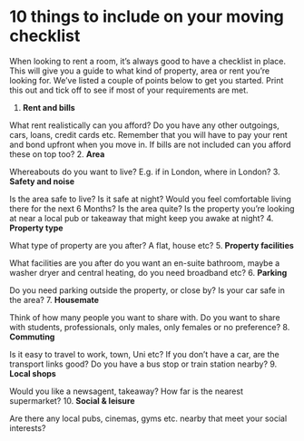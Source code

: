 10 things to include on your moving checklist
=============================================

When looking to rent a room, it’s always good to have a checklist in place. This
will give you a guide to what kind of property, area or rent you’re looking for.
We’ve listed a couple of points below to get you started. Print this out and
tick off to see if most of your requirements are met.


1. **Rent and bills**  

 What rent realistically can you afford? Do you have any other outgoings, cars, loans, credit cards etc. Remember that you will have to pay your rent and bond upfront when you move in. If bills are not included can you afford these on top too?
2. **Area**  

 Whereabouts do you want to live? E.g. if in London, where in London?
3. **Safety and noise**  

 Is the area safe to live? Is it safe at night? Would you feel comfortable living there for the next 6 Months? Is the area quite? Is the property you’re looking at near a local pub or takeaway that might keep you awake at night?
4. **Property type**  

 What type of property are you after? A flat, house etc?
5. **Property facilities**  

 What facilities are you after do you want an en-suite bathroom, maybe a washer dryer and central heating, do you need broadband etc?
6. **Parking**  

 Do you need parking outside the property, or close by? Is your car safe in the area?
7. **Housemate**  

 Think of how many people you want to share with. Do you want to share with students, professionals, only males, only females or no preference?
8. **Commuting**  

 Is it easy to travel to work, town, Uni etc? If you don’t have a car, are the transport links good? Do you have a bus stop or train station nearby?
9. **Local shops**  

 Would you like a newsagent, takeaway? How far is the nearest supermarket?
10. **Social & leisure**  

 Are there any local pubs, cinemas, gyms etc. nearby that meet your social interests?
